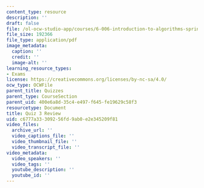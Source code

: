 ```yaml
---
content_type: resource
description: ''
draft: false
file: /ol-ocw-studio-app/courses/6-006-introduction-to-algorithms-spring-2020/c6777a33309256fd9ab0e2e345209f81_MIT6_006S20_review3.pdf
file_size: 192366
file_type: application/pdf
image_metadata:
  caption: ''
  credit: ''
  image-alt: ''
learning_resource_types:
- Exams
license: https://creativecommons.org/licenses/by-nc-sa/4.0/
ocw_type: OCWFile
parent_title: Quizzes
parent_type: CourseSection
parent_uid: 400e6a8d-35c4-e497-f645-fe19629c58f3
resourcetype: Document
title: Quiz 3 Review
uid: c6777a33-3092-56fd-9ab0-e2e345209f81
video_files:
  archive_url: ''
  video_captions_file: ''
  video_thumbnail_file: ''
  video_transcript_file: ''
video_metadata:
  video_speakers: ''
  video_tags: ''
  youtube_description: ''
  youtube_id: ''
---
```

